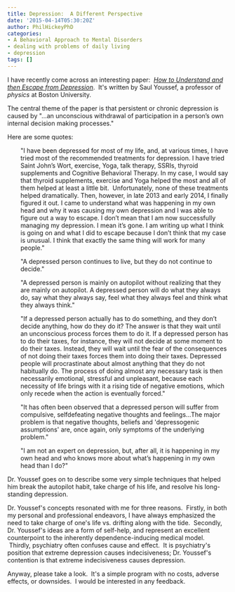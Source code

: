 ```yaml
---
title: Depression:  A Different Perspective
date: '2015-04-14T05:30:20Z'
author: PhilHickeyPhD
categories:
- A Behavioral Approach to Mental Disorders
- dealing with problems of daily living
- depression
tags: []
---
```


I have recently come across an interesting paper:  <em><a href="http://egg.bu.edu/~youssef/SNAP_CLUB/depression.pdf">How to Understand and then Escape from Depression</a></em>.  It's written by Saul Youssef, a professor of <em>physics</em> at Boston University.

The central theme of the paper is that persistent or chronic depression is caused by "…an unconscious withdrawal of participation in a person’s own internal decision making processes."

Here are some quotes:
<p style="padding-left: 30px;">"I have been depressed for most of my life, and, at various times, I have tried most of the recommended treatments for depression. I have tried Saint John’s Wort, exercise, Yoga, talk therapy, SSRIs, thyroid supplements and Cognitive Behavioral Therapy. In my case, I would say that thyroid supplements, exercise and Yoga helped the most and all of them helped at least a little bit.  Unfortunately, none of these treatments helped dramatically. Then, however, in late 2013 and early 2014, I finally figured it out. I came to understand what was happening in my own head and why it was causing my own depression and I was able to figure out a way to escape. I don’t mean that I am now successfully managing my depression. I mean it’s gone. I am writing up what I think is going on and what I did to escape because I don’t think that my case is unusual. I think that exactly the same thing will work for many people."</p>
<p style="padding-left: 30px;">"A depressed person continues to live, but they do not continue to decide."</p>
<p style="padding-left: 30px;">"A depressed person is mainly on autopilot without realizing that they are mainly on autopilot. A depressed person will do what they always do, say what they always say, feel what they always feel and think what they always think."</p>
<p style="padding-left: 30px;">"If a depressed person actually has to do something, and they don’t decide anything, how do they do it? The answer is that they wait until an unconscious process forces them to do it. If a depressed person has to do their taxes, for instance, they will not decide at some moment to do their taxes. Instead, they will wait until the fear of the consequences of not doing their taxes forces them into doing their taxes. Depressed people will procrastinate about almost anything that they do not habitually do. The process of doing almost any necessary task is then necessarily emotional, stressful and unpleasant, because each necessity of life brings with it a rising tide of negative emotions, which only recede when the action is eventually forced."</p>
<p style="padding-left: 30px;">"It has often been observed that a depressed person will suffer from compulsive, selfdefeating negative thoughts and feelings…The major problem is that negative thoughts, beliefs and 'depressogenic assumptions' are, once again, only symptoms of the underlying problem."</p>
<p style="padding-left: 30px;">"I am not an expert on depression, but, after all, it is happening in my own head and who knows more about what’s happening in my own head than I do?"</p>
Dr. Youssef goes on to describe some very simple techniques that helped him break the autopilot habit, take charge of his life, and resolve his long-standing depression.

Dr. Youssef's concepts resonated with me for three reasons.  Firstly, in both my personal and professional endeavors, I have always emphasized the need to take charge of one's life vs. drifting along with the tide.  Secondly, Dr. Youssef's ideas are a form of self-help, and represent an excellent counterpoint to the inherently dependence-inducing medical model.  Thirdly, psychiatry often confuses cause and effect.  It is psychiatry's position that extreme depression causes indecisiveness; Dr. Youssef's contention is that extreme indecisiveness causes depression.

Anyway, please take a look.  It's a simple program with no costs, adverse effects, or downsides.  I would be interested in any feedback.